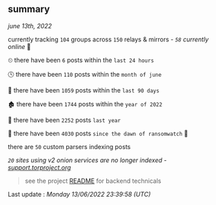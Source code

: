 
## summary
_june 13th, 2022_

currently tracking `104` groups across `150` relays & mirrors - _`58` currently online_ 📡

⏲ there have been `6` posts within the `last 24 hours`

🕓 there have been `110` posts within the `month of june`

📅 there have been `1059` posts within the `last 90 days`

🏚 there have been `1744` posts within the `year of 2022`

🚀 there have been `2252` posts `last year`

🦕 there have been `4030` posts `since the dawn of ransomwatch` 🐣

there are `50` custom parsers indexing posts

_`20` sites using v2 onion services are no longer indexed - [support.torproject.org](https://support.torproject.org/onionservices/v2-deprecation/)_

> see the project [README](https://github.com/jmousqueton/ransomwatch#readme) for backend technicals



Last update : _Monday 13/06/2022 23:39:58 (UTC)_

